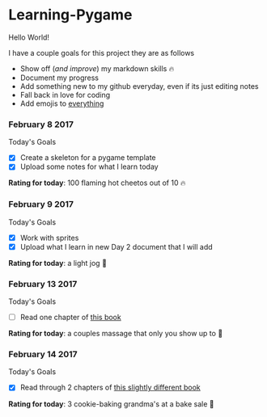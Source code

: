 # Learning-Pygame
Hello World!

I have a couple goals for this project they are as follows
* Show off (*and improve*) my markdown skills :fire:
* Document my progress
* Add something new to my github everyday, even if its just editing notes
* Fall back in love for coding
* Add emojis to [everything](http://www.webpagefx.com/tools/emoji-cheat-sheet/)

### February 8 2017

Today's Goals
- [x] Create a skeleton for a pygame template
- [x] Upload some notes for what I learn today

**Rating for today**: 100 flaming hot cheetos out of 10 :fire:

### February 9 2017

Today's Goals
- [x] Work with sprites
- [x] Upload what I learn in new Day 2 document that I will add

**Rating for today**: a light jog :running:

### February 13 2017

Today's Goals
- [ ] Read one chapter of [this book](http://inventwithpython.com/makinggames.pdf)

**Rating for today**: a couples massage that only you show up to :massage:

### February 14 2017

Today's Goals
- [x] Read through 2 chapters of [this slightly different book](https://inventwithpython.com/inventwithpython_3rd.pdf)

**Rating for today**: 3 cookie-baking grandma's at a bake sale :older_woman:
